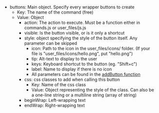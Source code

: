 * buttons: Main object. Specify every wrapper buttons to create
  + Key: The name of the command (free)
  + Value: Object
    - action: The action to execute. Must be a function either in commands.js or user\_files/js.js
    - visible: Is the button visible, or is it only a shortcut 
    - style: object specifying the style of the button itself. Any parameter can be skipped
      * icon: Path to the icon in the user_files/icons/ folder. (If your file is "user_files/icons/hello.png", put "hello.png")
      * tip: Alt-text to display to the user
      * keys: Keyboard shortcut to the button (eg. "Shift+c")
      * label: Name to display if there is no icon
      * All parameters can be found in the [addButton function](https://github.com/ankitects/anki/blob/master/qt/aqt/editor.py#L211)
    - css: css classes to add when calling this button
      * Key: Name of the css class
      * Value: Object representing the style of the class. Can also be a one-line string or a multiline string (array of string)
    - beginWrap: Left-wrapping text
    - endWrap: Right-wrapping text
